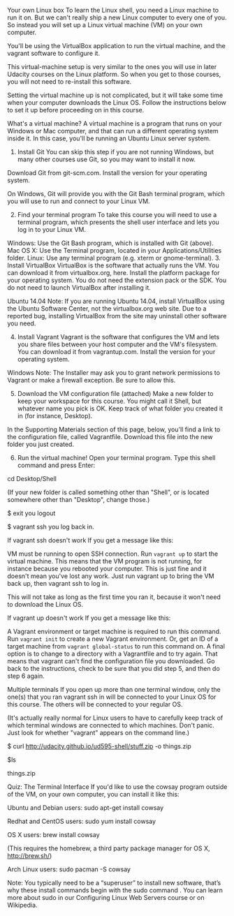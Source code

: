 Your own Linux box
To learn the Linux shell, you need a Linux machine to run it on. But we can't really ship a new Linux computer to every one of you. So instead you will set up a Linux virtual machine (VM) on your own computer.

You'll be using the VirtualBox application to run the virtual machine, and the vagrant software to configure it.

This virtual-machine setup is very similar to the ones you will use in later Udacity courses on the Linux platform. So when you get to those courses, you will not need to re-install this software.

Setting the virtual machine up is not complicated, but it will take some time when your computer downloads the Linux OS. Follow the instructions below to set it up before proceeding on in this course.

What's a virtual machine?
A virtual machine is a program that runs on your Windows or Mac computer, and that can run a different operating system inside it. In this case, you'll be running an Ubuntu Linux server system.

1. Install Git
You can skip this step if you are not running Windows, but many other courses use Git, so you may want to install it now.

Download Git from git-scm.com. Install the version for your operating system.

On Windows, Git will provide you with the Git Bash terminal program, which you will use to run and connect to your Linux VM.

2. Find your terminal program
To take this course you will need to use a terminal program, which presents the shell user interface and lets you log in to your Linux VM.

Windows: Use the Git Bash program, which is installed with Git (above).
Mac OS X: Use the Terminal program, located in your Applications/Utilities folder.
Linux: Use any terminal program (e.g. xterm or gnome-terminal).
3. Install VirtualBox
VirtualBox is the software that actually runs the VM. You can download it from virtualbox.org, here. Install the platform package for your operating system. You do not need the extension pack or the SDK. You do not need to launch VirtualBox after installing it.

Ubuntu 14.04 Note: If you are running Ubuntu 14.04, install VirtualBox using the Ubuntu Software Center, not the virtualbox.org web site. Due to a reported bug, installing VirtualBox from the site may uninstall other software you need.

4. Install Vagrant
Vagrant is the software that configures the VM and lets you share files between your host computer and the VM's filesystem. You can download it from vagrantup.com. Install the version for your operating system.

Windows Note: The Installer may ask you to grant network permissions to Vagrant or make a firewall exception. Be sure to allow this.

5. Download the VM configuration file (attached)
Make a new folder to keep your workspace for this course. You might call it Shell, but whatever name you pick is OK. Keep track of what folder you created it in (for instance, Desktop).

In the Supporting Materials section of this page, below, you'll find a link to the configuration file, called Vagrantfile. Download this file into the new folder you just created.

6. Run the virtual machine!
Open your terminal program. Type this shell command and press Enter:

cd Desktop/Shell

(If your new folder is called something other than "Shell", or is located somewhere other than "Desktop", change those.)

$ exit
you logout

$ vagrant ssh
you log back in.

If vagrant ssh doesn't work
If you get a message like this:

VM must be running to open SSH connection. Run `vagrant up`
to start the virtual machine.
This means that the VM program is not running, for instance because you rebooted your computer. This is just fine and it doesn't mean you've lost any work. Just run vagrant up to bring the VM back up, then vagrant ssh to log in.

This will not take as long as the first time you ran it, because it won't need to download the Linux OS.

If vagrant up doesn't work
If you get a message like this:

A Vagrant environment or target machine is required to run this
command. Run `vagrant init` to create a new Vagrant environment. Or,
get an ID of a target machine from `vagrant global-status` to run
this command on. A final option is to change to a directory with a
Vagrantfile and to try again.
That means that vagrant can't find the configuration file you downloaded. Go back to the instructions, check to be sure that you did step 5, and then do step 6 again.

Multiple terminals
If you open up more than one terminal window, only the one(s) that you ran vagrant ssh in will be connected to your Linux OS for this course. The others will be connected to your regular OS.

(It's actually really normal for Linux users to have to carefully keep track of which terminal windows are connected to which machines. Don't panic. Just look for whether "vagrant" appears on the command line.)


$ curl http://udacity.github.io/ud595-shell/stuff.zip -o things.zip

$ls

things.zip

Quiz: The Terminal Interface
If you'd like to use the cowsay program outside of the VM, on your own computer, you can install it like this:

Ubuntu and Debian users: sudo apt-get install cowsay

Redhat and CentOS users: sudo yum install cowsay

OS X users: brew install cowsay

(This requires the homebrew, a third party package manager for OS X, http://brew.sh/)

Arch Linux users: sudo pacman -S cowsay

Note: You typically need to be a “superuser” to install new software, that’s why these install commands begin with the sudo command . You can learn more about sudo in our Configuring Linux Web Servers course or on Wikipedia.
